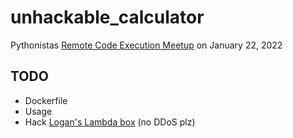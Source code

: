 # unhackable_calculator

Pythonistas [Remote Code Execution Meetup](https://www.meetup.com/pythonistas/events/283364790/) on January 22, 2022

## TODO
* Dockerfile
* Usage
* Hack [Logan's Lambda box](https://app.cloud-logon.com/dev/calculator) (no DDoS plz)

